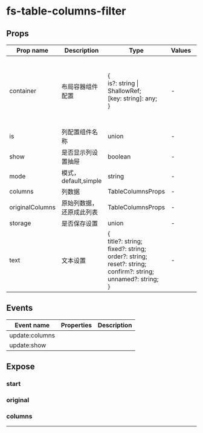# fs-table-columns-filter

## Props

| Prop name       | Description              | Type                                                                                                                                      | Values | Default                                                                  |
| --------------- | ------------------------ | ----------------------------------------------------------------------------------------------------------------------------------------- | ------ | ------------------------------------------------------------------------ |
| container       | 布局容器组件配置         | {<br/> is?: string \| ShallowRef;<br/> [key: string]: any;<br/>}                                                                          | -      | () =&gt; {<br/> return { is: "fs-columns-filter-layout-default" };<br/>} |
| is              | 列配置组件名称           | union                                                                                                                                     | -      |                                                                          |
| show            | 是否显示列设置抽屉       | boolean                                                                                                                                   | -      |                                                                          |
| mode            | 模式，default,simple     | string                                                                                                                                    | -      | "default"                                                                |
| columns         | 列数据                   | TableColumnsProps                                                                                                                         | -      |                                                                          |
| originalColumns | 原始列数据，还原成此列表 | TableColumnsProps                                                                                                                         | -      |                                                                          |
| storage         | 是否保存设置             | union                                                                                                                                     | -      | true                                                                     |
| text            | 文本设置                 | {<br/> title?: string;<br/> fixed?: string;<br/> order?: string;<br/> reset?: string;<br/> confirm?: string;<br/> unnamed?: string;<br/>} | -      |                                                                          |

## Events

| Event name     | Properties | Description |
| -------------- | ---------- | ----------- |
| update:columns |            |
| update:show    |            |

## Expose

### start

>

### original

>

### columns

>

---
